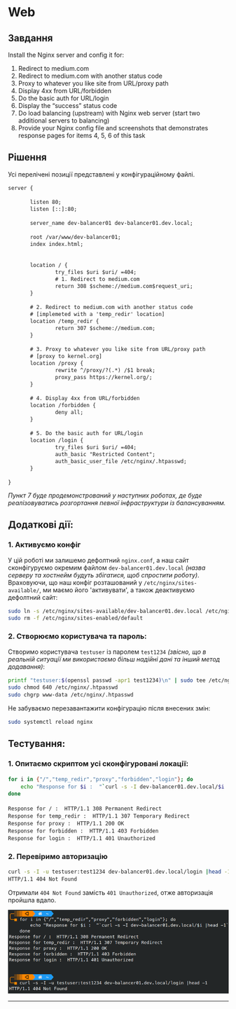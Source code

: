 # Web

## Завдання

Install the Nginx server and config it for:

 1. Redirect to medium.com
 2. Redirect to medium.com with another status code
 3. Proxy to whatever you like site from URL/proxy path
 4. Display 4xx from URL/forbidden
 5. Do the basic auth for URL/login
 6. Display the “success” status code
 7. Do load balancing (upstream) with Nginx web server (start two additional servers to balancing)
 8. Provide your Nginx config file and screenshots that demonstrates response pages for items 4, 5, 6 of this task

## Рішення

Усі перелічені позиції представлені у конфігураційному файлі.
```nginx
server {

       listen 80;
       listen [::]:80;

       server_name dev-balancer01 dev-balancer01.dev.local;

       root /var/www/dev-balancer01;
       index index.html;


       location / {
               try_files $uri $uri/ =404;
               # 1. Redirect to medium.com
               return 308 $scheme://medium.com$request_uri;
       }

       # 2. Redirect to medium.com with another status code
       # [implemeted with a 'temp_redir' location]
       location /temp_redir {
               return 307 $scheme://medium.com;
       }

       # 3. Proxy to whatever you like site from URL/proxy path
       # [proxy to kernel.org]
       location /proxy {
               rewrite ^/proxy/?(.*) /$1 break;
               proxy_pass https://kernel.org/;
       }

       # 4. Display 4xx from URL/forbidden
       location /forbidden {
               deny all;
       }

       # 5. Do the basic auth for URL/login
       location /login {
               try_files $uri $uri/ =404;
               auth_basic "Restricted Content";
               auth_basic_user_file /etc/nginx/.htpasswd;
       }

}

```

_Пункт 7 буде продемонстрований у наступних роботах, де буде реалізовуватись розгортання певної інфраструктури із балансуванням._

## Додаткові дії:

### 1. Активуємо конфіг
У цій роботі ми залишемо дефолтний `nginx.conf`, а наш сайт сконфігуруємо окремим файлом `dev-balancer01.dev.local` _(назва серверу та хостнейм будуть збігатися, щоб спростити роботу)_.
Враховуючи, що наш конфіг розташований у `/etc/nginx/sites-available/`, ми маємо його 'активувати', а також деактивуємо дефолтний сайт:

```bash
sudo ln -s /etc/nginx/sites-available/dev-balancer01.dev.local /etc/nginx/sites-enabled/
sudo rm -f /etc/nginx/sites-enabled/default
```

### 2. Cтворюємо користувача та пароль:

Створимо користувача `testuser` із паролем `test1234` _(звісно, що в реальній ситуації ми використаємо більш надійні дані та інший метод додавання)_:
```bash
printf "testuser:$(openssl passwd -apr1 test1234)\n" | sudo tee /etc/nginx/.htpasswd
sudo chmod 640 /etc/nginx/.htpasswd
sudo chgrp www-data /etc/nginx/.htpasswd
```
Не забуваємо перезавантажити конфігурацію після внесених змін:
```bash
sudo systemctl reload nginx
```

## Тестування:

### 1. Опитаємо скриптом усі сконфігуровані локації:
```bash
for i in {"/","temp_redir","proxy","forbidden","login"}; do
    echo "Response for $i :  "`curl -s -I dev-balancer01.dev.local/$i |head -1`
done

Response for / :  HTTP/1.1 308 Permanent Redirect
Response for temp_redir :  HTTP/1.1 307 Temporary Redirect
Response for proxy :  HTTP/1.1 200 OK
Response for forbidden :  HTTP/1.1 403 Forbidden
Response for login :  HTTP/1.1 401 Unauthorized
```

### 2. Перевіримо авторизацію
```bash
curl -s -I -u testuser:test1234 dev-balancer01.dev.local/login |head -1
HTTP/1.1 404 Not Found
```
Отримали `404 Not Found` замість `401 Unauthorized`, отже авторизація пройшла вдало.

![](./images/img_001.png)

---
